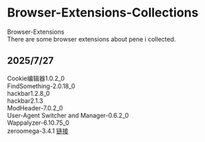 # Browser-Extensions-Collections
Browser-Extensions  
There are some browser extensions about pene i collected.

## 2025/7/27
Cookie编辑器1.0.2_0  
FindSomething-2.0.18_0  
hackbar1.2.8_0  
hackbar2.1.3  
ModHeader-7.0.2_0  
User-Agent Switcher and Manager-0.6.2_0  
Wappalyzer-6.10.75_0  
zeroomega-3.4.1 [链接](https://github.com/zero-peak/ZeroOmega)
